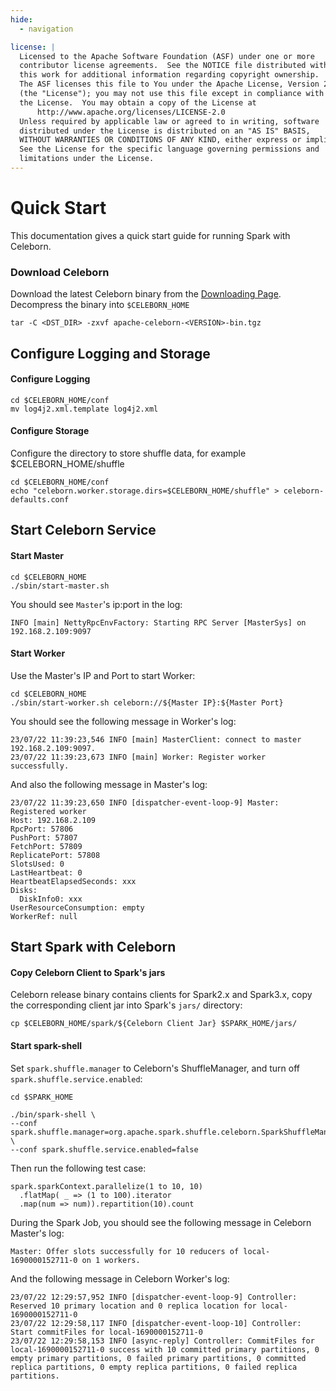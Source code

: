 ```yaml
---
hide:
  - navigation

license: |
  Licensed to the Apache Software Foundation (ASF) under one or more
  contributor license agreements.  See the NOTICE file distributed with
  this work for additional information regarding copyright ownership.
  The ASF licenses this file to You under the Apache License, Version 2.0
  (the "License"); you may not use this file except in compliance with
  the License.  You may obtain a copy of the License at
      http://www.apache.org/licenses/LICENSE-2.0
  Unless required by applicable law or agreed to in writing, software
  distributed under the License is distributed on an "AS IS" BASIS,
  WITHOUT WARRANTIES OR CONDITIONS OF ANY KIND, either express or implied.
  See the License for the specific language governing permissions and
  limitations under the License.
---
```

Quick Start
===
This documentation gives a quick start guide for running Spark with Celeborn.

### Download Celeborn
Download the latest Celeborn binary from the [Downloading Page](https://celeborn.apache.org/download/).
Decompress the binary into ```$CELEBORN_HOME```
```angular2html
tar -C <DST_DIR> -zxvf apache-celeborn-<VERSION>-bin.tgz
```

## Configure Logging and Storage
#### Configure Logging
```angular2html
cd $CELEBORN_HOME/conf
mv log4j2.xml.template log4j2.xml
```
#### Configure Storage
Configure the directory to store shuffle data, for example $CELEBORN_HOME/shuffle
```angular2html
cd $CELEBORN_HOME/conf
echo "celeborn.worker.storage.dirs=$CELEBORN_HOME/shuffle" > celeborn-defaults.conf
```

## Start Celeborn Service
#### Start Master
```angular2html
cd $CELEBORN_HOME
./sbin/start-master.sh
```
You should see ```Master```'s ip:port in the log:
```angular2html
INFO [main] NettyRpcEnvFactory: Starting RPC Server [MasterSys] on 192.168.2.109:9097
```
#### Start Worker
Use the Master's IP and Port to start Worker:
```angular2html
cd $CELEBORN_HOME
./sbin/start-worker.sh celeborn://${Master IP}:${Master Port}
```
You should see the following message in Worker's log:
```angular2html
23/07/22 11:39:23,546 INFO [main] MasterClient: connect to master 192.168.2.109:9097.
23/07/22 11:39:23,673 INFO [main] Worker: Register worker successfully.
```
And also the following message in Master's log:
```angular2html
23/07/22 11:39:23,650 INFO [dispatcher-event-loop-9] Master: Registered worker
Host: 192.168.2.109
RpcPort: 57806
PushPort: 57807
FetchPort: 57809
ReplicatePort: 57808
SlotsUsed: 0
LastHeartbeat: 0
HeartbeatElapsedSeconds: xxx
Disks:
  DiskInfo0: xxx
UserResourceConsumption: empty
WorkerRef: null
```


## Start Spark with Celeborn
#### Copy Celeborn Client to Spark's jars
Celeborn release binary contains clients for Spark2.x and Spark3.x, copy the corresponding client jar into Spark's
```jars/``` directory:
```angular2html
cp $CELEBORN_HOME/spark/${Celeborn Client Jar} $SPARK_HOME/jars/
```
#### Start spark-shell
Set ```spark.shuffle.manager``` to Celeborn's ShuffleManager, and turn off ```spark.shuffle.service.enabled```:
```angular2html
cd $SPARK_HOME

./bin/spark-shell \
--conf spark.shuffle.manager=org.apache.spark.shuffle.celeborn.SparkShuffleManager \
--conf spark.shuffle.service.enabled=false
```
Then run the following test case:
```angular2html
spark.sparkContext.parallelize(1 to 10, 10)
  .flatMap( _ => (1 to 100).iterator
  .map(num => num)).repartition(10).count
```
During the Spark Job, you should see the following message in Celeborn Master's log:
```angular2html
Master: Offer slots successfully for 10 reducers of local-1690000152711-0 on 1 workers.
```
And the following message in Celeborn Worker's log:
```angular2html
23/07/22 12:29:57,952 INFO [dispatcher-event-loop-9] Controller: Reserved 10 primary location and 0 replica location for local-1690000152711-0
23/07/22 12:29:58,117 INFO [dispatcher-event-loop-10] Controller: Start commitFiles for local-1690000152711-0
23/07/22 12:29:58,153 INFO [async-reply] Controller: CommitFiles for local-1690000152711-0 success with 10 committed primary partitions, 0 empty primary partitions, 0 failed primary partitions, 0 committed replica partitions, 0 empty replica partitions, 0 failed replica partitions.
```